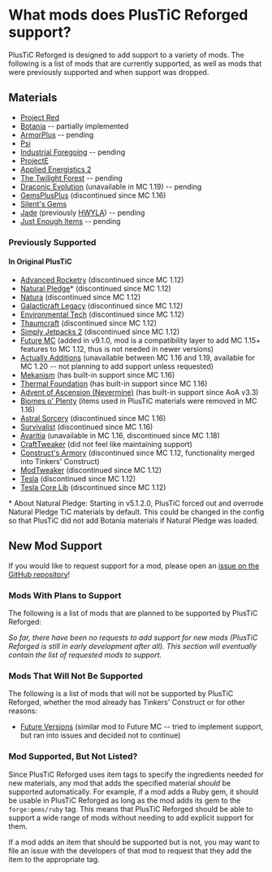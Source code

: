 # What mods does PlusTiC Reforged support?

PlusTiC Reforged is designed to add support to a variety of mods. The following is a list of mods that are currently supported, as well as mods that were previously supported and when support was dropped.

## Materials

- [Project Red](https://www.curseforge.com/minecraft/mc-mods/project-red-core)
- [Botania](https://www.curseforge.com/minecraft/mc-mods/botania) -- partially implemented
- [ArmorPlus](https://www.curseforge.com/minecraft/mc-mods/armorplus) -- pending
- [Psi](https://www.curseforge.com/minecraft/mc-mods/psi)
- [Industrial Foregoing](https://www.curseforge.com/minecraft/mc-mods/industrial-foregoing) -- pending
- [ProjectE](https://www.curseforge.com/minecraft/mc-mods/projecte)
- [Applied Energistics 2](https://www.curseforge.com/minecraft/mc-mods/applied-energistics-2)
- [The Twilight Forest](https://www.curseforge.com/minecraft/mc-mods/the-twilight-forest) -- pending
- [Draconic Evolution](https://www.curseforge.com/minecraft/mc-mods/draconic-evolution) (unavailable in MC 1.19) -- pending
- [GemsPlusPlus](https://www.curseforge.com/minecraft/mc-mods/gemsplusplus) (discontinued since MC 1.16)
- [Silent's Gems](https://www.curseforge.com/minecraft/mc-mods/silents-gems)
- [Jade](https://www.curseforge.com/minecraft/mc-mods/jade) (previously [HWYLA](https://www.curseforge.com/minecraft/mc-mods/hwyla)) -- pending
- [Just Enough Items](https://www.curseforge.com/minecraft/mc-mods/jei) -- pending

### Previously Supported

#### In Original PlusTiC

- [Advanced Rocketry](https://www.curseforge.com/minecraft/mc-mods/advanced-rocketry) (discontinued since MC 1.12)
- [Natural Pledge](https://www.curseforge.com/minecraft/mc-mods/natural-pledge)* (discontinued since MC 1.12)
- [Natura](https://www.curseforge.com/minecraft/mc-mods/natura) (discontinued since MC 1.12)
- [Galacticraft Legacy](https://www.curseforge.com/minecraft/mc-mods/galacticraft-legacy) (discontinued since MC 1.12)
- [Environmental Tech](https://www.curseforge.com/minecraft/mc-mods/environmental-tech) (discontinued since MC 1.12)
- [Thaumcraft](https://www.curseforge.com/minecraft/mc-mods/thaumcraft) (discontinued since MC 1.12)
- [Simply Jetpacks 2](https://www.curseforge.com/minecraft/mc-mods/simply-jetpacks-2) (discontinued since MC 1.12)
- [Future MC](https://www.curseforge.com/minecraft/mc-mods/future-mc) (added in v9.1.0, mod is a compatibility layer to add MC 1.15+ features to MC 1.12, thus is not needed in newer versions)
- [Actually Additions](https://www.curseforge.com/minecraft/mc-mods/actually-additions) (unavailable between MC 1.16 and 1.19, available for MC 1.20 -- not planning to add support unless requested)
- [Mekanism](https://www.curseforge.com/minecraft/mc-mods/mekanism) (has built-in support since MC 1.16)
- [Thermal Foundation](https://www.curseforge.com/minecraft/mc-mods/thermal-foundation) (has built-in support since MC 1.16)
- [Advent of Ascension (Nevermine)](https://www.curseforge.com/minecraft/mc-mods/advent-of-ascension-nevermine) (has built-in support since AoA v3.3)
- [Biomes o' Plenty](https://www.curseforge.com/minecraft/mc-mods/biomes-o-plenty) (items used in PlusTiC materials were removed in MC 1.16)
- [Astral Sorcery](https://www.curseforge.com/minecraft/mc-mods/astral-sorcery) (discontinued since MC 1.16)
- [Survivalist](https://www.curseforge.com/minecraft/mc-mods/survivalist) (discontinued since MC 1.16)
- [Avaritia](https://www.curseforge.com/minecraft/mc-mods/avaritia-1-10) (unavailable in MC 1.16, discontinued since MC 1.18)
- [CraftTweaker](https://www.curseforge.com/minecraft/mc-mods/crafttweaker) (did not feel like maintaining support)
- [Construct's Armory](https://www.curseforge.com/minecraft/mc-mods/constructs-armory) (discontinued since MC 1.12, functionality merged into Tinkers' Construct)
- [ModTweaker](https://www.curseforge.com/minecraft/mc-mods/modtweaker) (discontinued since MC 1.12)
- [Tesla](https://www.curseforge.com/minecraft/mc-mods/tesla) (discontinued since MC 1.12)
- [Tesla Core Lib](https://www.curseforge.com/minecraft/mc-mods/tesla-core-lib) (discontinued since MC 1.12)

\* About Natural Pledge: Starting in v5.1.2.0, PlusTiC forced out and overrode Natural Pledge TiC materials by default. This could be changed in the config so that PlusTiC did not add Botania materials if Natural Pledge was loaded.

## New Mod Support

If you would like to request support for a mod, please open an [issue on the GitHub repository](https://github.com/queengooborg/plustic-reforged/issues)!

### Mods With Plans to Support

The following is a list of mods that are planned to be supported by PlusTiC Reforged:

_So far, there have been no requests to add support for new mods (PlusTiC Reforged is still in early development after all). This section will eventually contain the list of requested mods to support._

### Mods That Will Not Be Supported

The following is a list of mods that will not be supported by PlusTiC Reforged, whether the mod already has Tinkers' Construct or for other reasons:

- [Future Versions](https://www.curseforge.com/minecraft/mc-mods/future-versions) (similar mod to Future MC -- tried to implement support, but ran into issues and decided not to continue)

### Mod Supported, But Not Listed?

Since PlusTiC Reforged uses item tags to specify the ingredients needed for new materials, any mod that adds the specified material _should_ be supported automatically. For example, if a mod adds a Ruby gem, it should be usable in PlusTiC Reforged as long as the mod adds its gem to the `forge:gems/ruby` tag. This means that PlusTiC Reforged should be able to support a wide range of mods without needing to add explicit support for them.

If a mod adds an item that should be supported but is not, you may want to file an issue with the developers of that mod to request that they add the item to the appropriate tag.